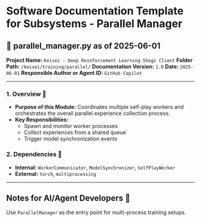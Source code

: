 # Software Documentation Template for Subsystems - Parallel Manager

## 📘 parallel_manager.py as of 2025-06-01

**Project Name:** `Keisei - Deep Reinforcement Learning Shogi Client`
**Folder Path:** `/keisei/training/parallel/`
**Documentation Version:** `1.0`
**Date:** `2025-06-01`
**Responsible Author or Agent ID:** `GitHub Copilot`

---

### 1. Overview 📜

* **Purpose of this Module:**
  Coordinates multiple self-play workers and orchestrates the overall parallel experience collection process.
* **Key Responsibilities:**
  - Spawn and monitor worker processes
  - Collect experiences from a shared queue
  - Trigger model synchronization events

### 2. Dependencies 🔗

* **Internal:** `WorkerCommunicator`, `ModelSynchronizer`, `SelfPlayWorker`
* **External:** `torch`, `multiprocessing`

---

## Notes for AI/Agent Developers 🧠

Use `ParallelManager` as the entry point for multi-process training setups.
